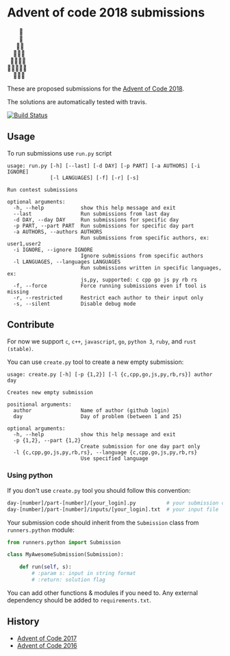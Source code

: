 # Advent of code 2018 submissions

⁣    🌟  
    🎄  
   🎄🎄  
  🎄🎄🎄  
 🎄🎄🎄🎄  
🎄🎄🎄🎄🎄  
  🎁🎁🎁  

These are proposed submissions for the [Advent of Code 2018](http://adventofcode.com/2018).

The solutions are automatically tested with travis.

[![Build Status](https://travis-ci.org/badouralix/advent-of-code-2018.svg?branch=master)](https://travis-ci.org/badouralix/advent-of-code-2018)

## Usage

To run submissions use `run.py` script

```text
usage: run.py [-h] [--last] [-d DAY] [-p PART] [-a AUTHORS] [-i IGNORE]
              [-l LANGUAGES] [-f] [-r] [-s]

Run contest submissions

optional arguments:
  -h, --help            show this help message and exit
  --last                Run submissions from last day
  -d DAY, --day DAY     Run submissions for specific day
  -p PART, --part PART  Run submissions for specific day part
  -a AUTHORS, --authors AUTHORS
                        Run submissions from specific authors, ex: user1,user2
  -i IGNORE, --ignore IGNORE
                        Ignore submissions from specific authors
  -l LANGUAGES, --languages LANGUAGES
                        Run submissions written in specific languages, ex:
                        js,py, supported: c cpp go js py rb rs
  -f, --force           Force running submissions even if tool is missing
  -r, --restricted      Restrict each author to their input only
  -s, --silent          Disable debug mode
```

## Contribute

For now we support `c`, `c++`, `javascript`, `go`, `python 3`, `ruby`, and `rust (stable)`.

You can use `create.py` tool to create a new empty submission:

```text
usage: create.py [-h] [-p {1,2}] [-l {c,cpp,go,js,py,rb,rs}] author day

Creates new empty submission

positional arguments:
  author                Name of author (github login)
  day                   Day of problem (between 1 and 25)

optional arguments:
  -h, --help            show this help message and exit
  -p {1,2}, --part {1,2}
                        Create submission for one day part only
  -l {c,cpp,go,js,py,rb,rs}, --language {c,cpp,go,js,py,rb,rs}
                        Use specified language
```

### Using python

If you don't use `create.py` tool you should follow this convention:

```bash
day-[number]/part-[number]/[your_login].py          # your submission code
day-[number]/part-[number]/inputs/[your_login].txt  # your input file
```

Your submission code should inherit from the `Submission` class from `runners.python` module:

```python
from runners.python import Submission

class MyAwesomeSubmission(Submission):

    def run(self, s):
        # :param s: input in string format
        # :return: solution flag
```

You can add other functions & modules if you need to. Any external dependency should be added to `requirements.txt`.

## History

- [Advent of Code 2017](https://github.com/lypnol/adventofcode-2017)
- [Advent of Code 2016](https://github.com/lypnol/adventofcode-2016)
